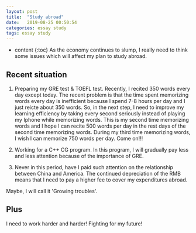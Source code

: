 ```yaml
---
layout: post
title:  "Study abroad"
date:   2019-08-25 00:50:54
categories: essay study
tags: essay study
---
```


* content
{:toc}
As the economy continues to slump, I really need to think some issues which will affect my plan to study abroad. 




## Recent situation   

1. Preparing my GRE test & TOEFL test. Recently, I recited 350 words every day except today. The recent problem is that the time spent memorizing words every day is inefficient because I spend 7-8 hours per day and I just reicte about 350 words. So, in the next step, I need to improve my learning efficiency by taking every second seriously instead of playing my Iphone while memorizing words. This is my second time memorizing words and I hope I can recite 500 words per day in the rest days of the second time memorizing words. During my third time memorizing words, I wish I can memorize 750 words per day. Come on!!!

2. Working for a C++ CG program. In this program, I will gradually pay less and less attention because of the importance of GRE.

3. Never in this period, have I paid such attention on the relationship between China and America. The continued depreciation of the RMB means that I need to pay a higher fee to cover my expenditures abroad.

Maybe, I will call it 'Growing troubles'.


## Plus

I need to work harder and harder! Fighting for my future!